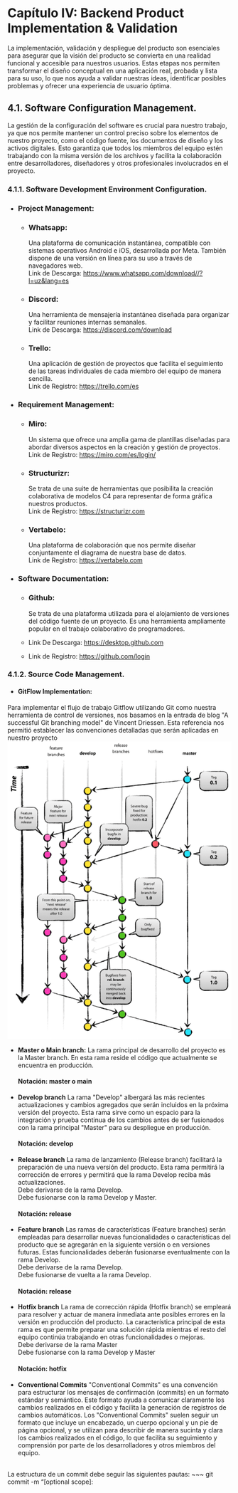 # Capítulo IV: Backend Product Implementation & Validation
La implementación, validación y despliegue del producto son esenciales para asegurar que la visión del producto se convierta en una realidad funcional y accesible para nuestros usuarios. Estas etapas nos permiten transformar el diseño conceptual en una aplicación real, probada y lista para su uso, lo que nos ayuda a validar nuestras ideas, identificar posibles problemas y ofrecer una experiencia de usuario óptima.
## 4.1. Software Configuration Management.
La gestión de la configuración del software es crucial para nuestro trabajo, ya que nos permite mantener un control preciso sobre los elementos de nuestro proyecto, como el código fuente, los documentos de diseño y los activos digitales. Esto garantiza que todos los miembros del equipo estén trabajando con la misma versión de los archivos y facilita la colaboración entre desarrolladores, diseñadores y otros profesionales involucrados en el proyecto.
### 4.1.1. Software Development Environment Configuration.
- ### Project Management:
    * ### Whatsapp:
      Una plataforma de comunicación instantánea, compatible con sistemas operativos Android e iOS, desarrollada por Meta. También dispone de una versión en línea para su uso a través de navegadores web. <br>
      Link de Descarga: https://www.whatsapp.com/download//?l=uz&lang=es
    * ### Discord:
      Una herramienta de mensajería instantánea diseñada para organizar y facilitar reuniones internas semanales. <br>
      Link de Descarga: https://discord.com/download
    * ### Trello:
      Una aplicación de gestión de proyectos que facilita el seguimiento de las tareas individuales de cada miembro del equipo de manera sencilla. <br>
      Link de Registro: https://trello.com/es

- ### Requirement Management:
    * ### Miro:
      Un sistema que ofrece una amplia gama de plantillas diseñadas para abordar diversos aspectos en la creación y gestión de proyectos. <br>
      Link de Registro: https://miro.com/es/login/
    * ### Structurizr:
      Se trata de una suite de herramientas que posibilita la creación colaborativa de modelos C4 para representar de forma gráfica nuestros productos. <br>
      Link de Registro: https://structurizr.com
    * ### Vertabelo:
      Una plataforma de colaboración que nos permite diseñar conjuntamente el diagrama de nuestra base de datos. <br>
      Link de Registro: https://vertabelo.com 
  
- ###  Software Documentation:
    * ### Github:
      Se trata de una plataforma utilizada para el alojamiento de versiones del código fuente de un proyecto. Es una herramienta ampliamente popular en el trabajo colaborativo de programadores. <br>
      
    * Link De Descarga:  https://desktop.github.com
    * Link de Registro: https://github.com/login
### 4.1.2. Source Code Management.
- #### GitFlow Implementation:
Para implementar el flujo de trabajo Gitflow utilizando Git como nuestra herramienta de control de versiones, nos basamos en la entrada de blog "A successful Git branching model" de Vincent Driessen. Esta referencia nos permitió establecer las convenciones detalladas que serán aplicadas en nuestro proyecto
<br>
![Gitflow Vincent Driessen ](assets/Gitflow_graphic.png)

- **Master o Main branch:**
  La rama principal de desarrollo del proyecto es la Master branch. En esta rama reside el código que actualmente se encuentra en producción.
  #### Notación: master o main
- **Develop branch**
La rama "Develop" albergará las más recientes actualizaciones y cambios agregados que serán incluidos en la próxima versión del proyecto. Esta rama sirve como un espacio para la integración y prueba continua de los cambios antes de ser fusionados con la rama principal "Master" para su despliegue en producción.
  #### Notación: develop

- **Release branch**
La rama de lanzamiento (Release branch) facilitará la preparación de una nueva versión del producto. Esta rama permitirá la corrección de errores y permitirá que la rama Develop reciba más actualizaciones.
<br>Debe derivarse de la rama Develop.
<br>Debe fusionarse con la rama Develop y Master.
  #### Notación: release


- **Feature branch**
Las ramas de características (Feature branches) serán empleadas para desarrollar nuevas funcionalidades o características del producto que se agregarán en la siguiente versión o en versiones futuras. Estas funcionalidades deberán fusionarse eventualmente con la rama Develop.
<br>Debe derivarse de la rama Develop.
<br>Debe fusionarse de vuelta a la rama Develop.
  #### Notación: release


- **Hotfix branch**
La rama de corrección rápida (Hotfix branch) se empleará para resolver y actuar de manera inmediata ante posibles errores en la versión en producción del producto. La característica principal de esta rama es que permite preparar una solución rápida mientras el resto del equipo continúa trabajando en otras funcionalidades o mejoras.
<br>Debe derivarse de la rama Master
<br>Debe fusionarse con la rama Develop y Master
  #### Notación: hotfix


- **Conventional Commits**
"Conventional Commits" es una convención para estructurar los mensajes de confirmación (commits) en un formato estándar y semántico. Este formato ayuda a comunicar claramente los cambios realizados en el código y facilita la generación de registros de cambios automáticos. Los "Conventional Commits" suelen seguir un formato que incluye un encabezado, un cuerpo opcional y un pie de página opcional, y se utilizan para describir de manera sucinta y clara los cambios realizados en el código, lo que facilita su seguimiento y comprensión por parte de los desarrolladores y otros miembros del equipo.
<br>
La estructura de un commit debe seguir las siguientes pautas:
~~~
git commit -m “<type>[optional scope]: <title>“ -m “<description”
~~~
**Tipos De Conventional Commits**
~~~
1. **feat**: Se usa para describir una nueva característica o funcionalidad añadida al código.
2. **fix**: Indica una corrección de errores o solución a un problema.
3. **docs**: Se emplea para cambios o mejoras en la documentación del código.
4. **style**: Describe cambios relacionados con el formato del código, como espacios en blanco, sangrías, etc., que no afectan su funcionalidad.
5. **refactor**: Se utiliza para modificaciones en el código que no corrigen errores ni añaden nuevas funcionalidades, sino que mejoran su estructura o legibilidad.
6. **test**: Indica la adición o modificación de pruebas unitarias o funcionales.
7. **chore**: Se usa para cambios en el proceso de construcción o tareas de mantenimiento que no están directamente relacionadas con el código en sí.
8. **perf**: Describe mejoras de rendimiento en el código.
~~~


### 4.1.3. Source Code Style Guide & Conventions.
- ### Java
    - #### CamelCase Naming Convention
      Esta convención sugiere nombrar variables, métodos y clases utilizando CamelCase, donde cada palabra en el identificador comienza con una letra mayúscula, excepto la primera palabra.
      ~~~ 
      int miVariable;
      void miMetodoNombre() {
          // Cuerpo del método
      }
      class MiClase {
          // Miembros de la clase
      }
      ~~~
    - #### Constants Naming Convention
      Las constantes generalmente se nombran utilizando letras mayúsculas con guiones bajos para separar palabras y distinguirlas de las variables regulares.
      ~~~ 
      final int VALOR_MAXIMO = 100;
      ~~~
    - #### Comments Convention
      Los comentarios deben utilizarse para explicar la funcionalidad del código, especialmente en secciones complejas o no intuitivas, utilizando un lenguaje claro y conciso.
      ~~~ 
      // Este método calcula la suma de dos números
      int suma(int num1, int num2) {
          return num1 + num2;
      }
      ~~~ 
    - #### Method Naming Convention
      Los nombres de los métodos deben ser descriptivos y comenzar con un verbo en minúsculas, seguido de un sustantivo (o sustantivos) que describa la acción del método.
      ~~~ 
      void calcularSuma() {
          // Cuerpo del método
      }
      ~~~
    - #### Indentation Convention
      La indentación consistente mejora la legibilidad del código. Cada nivel de anidamiento de código debe ser indentado por un número fijo de espacios o tabulaciones.
      ~~~ 
      public class MiClase {
          public static void main(String[] args) {
              if (condicion) {
                  // Bloque de código indentado
                  System.out.println("¡Hola, Mundo!");
              }
         
          }
      }
      ~~~
### 4.1.4. Software Deployment Configuration.
-  Creación SafeDrive Platform (BACKEND):
  1. Se crea un repositorio remoto en GitHub
  ![Repositorio Landing Page](assets/SecurCar-platform1.png)
  2.Agregar a participantes
  ![Repositorio Landing Page](assets/SecurCar-platform2.png)
<br><br>

## 4.2. Software Development & Implementation.
### 4.2.1. Sprint 1
El primer sprint es un hito importante en nuestro proceso de desarrollo ágil. Durante este período, nos enfocamos en la implementación de las características y funcionalidades prioritarias identificadas en la planificación inicial. Esto implica traducir los requisitos y especificaciones en código funcional, desarrollando las bases de nuestro producto de manera iterativa.
### 4.2.1.1. Sprint Planning 1.
A continuación, se presenta el resumen del Sprint Planning Meeting, que proporcionará una visión general de los temas discutidos y las decisiones tomadas durante la reunión.

*Tabla del planeamiento a profundidad del Sprint 1.*
<table>
        <tr>
            <td colspan="1">Sprint #</td>
            <td colspan="1">Sprint 1</td>
        </tr>
        <tr>
            <td colspan="2">Sprint Planning Background</td>
        </tr>
        <tr>
            <td>Date</td>
            <td>2024-09-12</td>
        </tr>
          <tr>
            <td>Time</td>
            <td>04:27 PM</td>
        </tr>
            <tr>
            <td>Location</td>
            <td>Discord</td>
        </tr>
            <tr>
            <td>Prepared by</td>
            <td>Fabrizio Sanchez</td>
        </tr>
            <tr>
            <td>Attendees (to planning meeting)</td>
            <td>Fabrizio Sanchez, Paolo Martinez, Juan Cueto, Moises Donayre</td>
            <tr>
            <td>Sprint 1 Review Summary</td>
            <td>En el desarrollo del primer sprint, logramos progresar de manera notable en el desarrollo de al menos el 30% del backend, además de una buena colaboracion en el equipo.</td>
        </tr>
            <tr>
            <td>Sprint 1 Retrospective Summary</td>
            <td>En retrospectiva del primer sprint, detectamos áreas de mejora, como la comunicación y el tiempo en que nos tomaba hacer las tareas. Por eso, nos comprometemos a seguir mejorando nuestro proceso de trabajo de manera continua.</td>
        </tr>
            <tr>
            <td colspan="2">Sprint Goal & User Stories</td>
        </tr>
              <tr>
            <td>Sprint 1 Goal</td>
            <td>Lograr un índice de cumplimiento del 100%, lo que confirmará que se han alcanzado los objetivos del primer sprint.</td>
        </tr>
              <tr>
            <td>Sprint 1 Velocity</td>
            <td>Hemos decidido establecer nuestra capacidad de entrega en 4 User Stories para este sprint</td>
        </tr>
              <tr>
            <td>Sum of Story Points</td>
            <td>El total de Story Point asignados a las User Stories que se estan incorporando a este Sprint 1 es 12</td>
        </tr>
    </table>

### 4.2.1.2. Sprint Backlog 1.
*Tabla principal del planeamiento del Sprint Backlog 1.*

<table>
        <tr>
            <td colspan="2">Sprint #</td>
            <td colspan="6">Sprint 1</td>
        </tr>
        <tr>
            <td colspan="2">User Story</td>
            <td colspan="6">Work-Item / Task</td>
        </tr>
        <tr>
            <td>Id</td>
            <td>Title</td>
            <td>Id</td>
            <td>Title</td>
            <td>Descripcion</td>
            <td>Estimation (Hours)</td>
            <td>Assigned To</td>
            <td>Status (To-do / In / Process / ToReview / Done)</td>
        </tr>
        <tr>
            <td>US16</td>
            <td>Autenticación de usuarios</td>
            <td>T01</td>
            <td>Implementación de autenticar usuarios en la aplicación</td>
            <td>Crear un endpoint en la API para registrar usuarios, validando los datos en el backend antes de añadirlos a la base de datos.</td>
            <td>2 hours</td>
            <td>Juan Cueto</td>
            <td>Done</td>
        </tr>
        <tr>
            <td>US17</td>
            <td>Crear vehiculo</td>
            <td>T02</td>
            <td>Desarrollo de endpoint para agregar un vehiculo</td>
            <td>Crear un endpoint en la API que permita agregar nuevos vehiculos a la base de datos, incluyedo la lógica de backend para validar los datos antes de incluirlo.</td>
            <td>2 hours</td>
            <td>Fabrizio Sanchez</td>
            <td>Done</td>
        </tr>
        <tr>
            <td>US18</td>
            <td>Editar vehiculo</td>
            <td>T03</td>
            <td>Desarrollo de endpoint para editar y actualizar un vehiculo</td>
            <td>Crear un endpoint en la API para editar y actualizar vehículos existentes en la base de datos, validando los datos en el backend antes de realizar la actualización.</td>
            <td>3 hours</td>
            <td>Paolo Martinez</td>
            <td>Done</td>
        </tr>
        <tr>
            <td>US19</td>
            <td>Eliminar vehiculo</td>
            <td>T04</td>
            <td>Desarrollo de un endpoint para eliminar un vehiculo</td>
            <td>Crear un endpoint en la API para eliminar vehículos específicos de la base de datos, validando los datos en el backend antes de proceder con la eliminación.</td>
            <td>2 hours</td>
            <td>Moises Donayre</td>
            <td>Done</td>
        </tr>
    </table>

### 4.2.1.3. Development Evidence for Sprint Review.
En esta sección, se describen los avances en la implementación de los productos de la solución relacionados con los Web Services, según el alcance del Sprint 1. Aquí se presentarán los commits ya implementados en el repositorio de GitHub, junto con toda la información relevante y los cambios realizados.

![Commits](assets/commits_juan.png)
![Commits](assets/commits_fabrizio.png)
![Commits](assets/commits_paolo.png)
![Commits](assets/commits_moises.png)

*Tabla de los commits realizados y relacionados con el desarrollo de todas las secciones del Sprint Backlog 1*

| Repository | Branch | Commit Id | Commit Message | Commit Message Body | Commited on (Date) |
|------------|--------|-----------|----------------|---------------------|--------------------|
| safeDrive-service | main | fb6093c | chore |  initial commit | 13/09  |
| safeDrive-service | develop | a761833 | feat | application properties and dependencies implemented. | 13/09 |
| safeDrive-service | develop | c226afb | feat | user aggregate and entity role implemented. | 13/09 |
| safeDrive-service | develop | a44fcb8 | feat | commands and queries added. | 13/09 |
| safeDrive-service | develop | 8f435b6 | feat | services and repositories implemented. | 13/09 |
| safeDrive-service | develop | d83c4b9 | feat | resources and controllers added. | 13/09 |
| safeDrive-service | develop | a1af303 | feat | jpa security, bcrypt and iam facade implemented. | 13/09 |
| safeDrive-service | develop | ad962s7 | feat | jpa auditing implemented. | 13/09 |
| safeDrive-service | develop-vehicles | 1e879ef | feat | added bounded context vehicle | 14/06 |
| safeDrive-service | develop-vehicles-update | dd957f7 | feat | add update function | 15/06 |
| safeDrive-service | develop-vehicles-update | 17f8c5d | feat | add update command | 15/06 |
| safeDrive-service | develop-vehicles-update | 67156f9 | feat | implement update command | 15/06 |
| safeDrive-service | develop-vehicles-update | 5f019cd | feat | add resources and update controller | 15/06 |
| safeDrive-service | develop-vehicles-delete | e880f91 | feat | added delete vehicle command and resource | 15/06 |
| safeDrive-service | develop-vehicles-delete | d53a36f | feat | added and implement delete vehicle | 15/06 |
| safeDrive-service | develop-vehicles-delete | eb1af41 | feat | implemented in controller | 15/06 |

### 4.2.1.4. Testing Suite Evidence for Sprint Review.

| Repository | Branch | Commit Id | Commit Message | Commit Message Body | Commited on (Date) |
|------------|--------|-----------|----------------|---------------------|--------------------|
| safeDrive-service | develop | 73c48a | feat | add test for authentication | 15/09 |
| safeDrive-service | develop-vehicles | 927643c | feat | add test for create vehicles | 15/09 |
| safeDrive-service | develop-vehicles-update | 5e84fae | feat | add test for update vehicles | 15/09 |
| safeDrive-service | develop-vehicles-delete | b654a7b | feat | add test for delete vehicles | 15/09 |

### 4.2.1.5. Execution Evidence for Sprint Review.
En esta sección, se describen los EndPoints documentados con OpenAPI mediante la herramienta Swagger para el sprint 1. Esto permite una visualización clara de los puntos de acceso de la API y sus características. Además, se adjuntan evidencias de la implementación de dichos EndPoints.

![Swagger](assets/Execution_Evidence1.png)
### 4.2.1.6. Services Documentation Evidence for Sprint Review.

| Nombre del endpoint | Acciones implementadas | Sintaxis de Llamada                                                                                                | Especificación de Parámetros                                                                                                                                                                              | Ejemplo de Llamada | Explicación del Response                                                                                                                                                                                                                                                                                                                                                                |
| ------------------- | ---------------------- | ------------------------------------------------------------------------------------------------------------------ | --------------------------------------------------------------------------------------------------------------------------------------------------------------------------------------------------------- | ------------------ | --------------------------------------------------------------------------------------------------------------------------------------------------------------------------------------------------------------------------------------------------------------------------------------------------------------------------------------------------------------------------------------- |
| Authentication      | POST                   | POST: /api/v1/authentication/sign-up, /api/v1/authentication/sign-in                                               | POST: `"username": string, "password": string, "phonenumber": string, "roles": string` , `"username": string, "password": string`                                                                         | -                  | En este caso, el endpoint "api/v1/authentication/sign-up" devuelve el body del usuario creado en formato JSON y el endpoint "api/v1/authentication/sign-in" devuelve el body del usuario autenticado junto con su token.                                                                                                                                                                |
| Roles               | GET                    | GET: /api/v1/roles                                                                                                 | -                                                                                                                                                                                                         | -                  | En este caso, el endpoint "api/v1/roles" devuelve el array de roles que existen en formato JSON.                                                                                                                                                                                                                                                                                        |
| Users               | GET                    | GET: /api/v1/users, /api/v1/users/{userId}                                                                         | GET: `"userId": int`                                                                                                                                                                                      | -                  | En este caso, el endpoint "api/v1/users" devuelve el conjunto de usuarios registrados en formato JSON y el endpoint "api/v1/users/{userId}" devuelve el body del usuario con el id ingresado.                                                                                                                                                                                           |
| Vehicle             | GET, POST, PUT, DELETE | GET: /api/v1/vehicles/{id}, POST: "/api/v1/vehicles", PUT: "/api/v1/vehicles/{id}", DELETE: "api/v1/vehicles/{id}" | GET: `"id": int`, POST: `"marca": string, "modelo": string, "color": string, "placa": string`, PUT: `"id": int, "marca": string, "modelo": string, "color": string, "placa": string`, DELETE: `"id": int` | -                  | En este caso, el endpoint "/api/v1/vehicles/{id}" devuelve el conjunto de vehículos en formato JSON, el endpoint "/api/v1/vehicles" devuelve el body del vehículo creado, el endpoint para el PUT "/api/v1/vehicles/{id}" devuelve el body del vehículo modificado y el endpoint para el DELETE "/api/v1/vehicles/{id}" devuelve un 204 si el vehículo ha sido eliminado correctamente. |

### 4.2.1.7. Software Deployment Evidence for Sprint Review.
### 4.2.1.8. Team Collaboration Insights during Sprint.
Hemos mantenido una comunicación constante a través de reuniones semanales y el uso de herramientas de comunicación como  Discord y WhatsApp. Además, hemos seguido asignando tareas y responsabilidades a cada miembro del equipo, lo que ha permitido un progreso constante y una distribución equitativa de la carga de trabajo.

Dicha comunicación ha sido clave para el éxito de nuestro proyecto, ya que nos ha permitido abordar los desafíos y obstáculos de manera efectiva y trabajar juntos para encontrar soluciones. Además, hemos seguido compartiendo ideas y conocimientos entre nosotros, lo que ha enriquecido nuestro proceso de desarrollo y nos ha permitido aprender unos de otros.

![Collaboration](assets/Collaboration_Insights1.png)

### 4.2.2. Sprint 2
El primer sprint es un hito importante en nuestro proceso de desarrollo ágil. Durante este período, nos enfocamos en la implementación de las características y funcionalidades prioritarias identificadas en la planificación inicial. Esto implica traducir los requisitos y especificaciones en código funcional, desarrollando las bases de nuestro producto de manera iterativa.
### 4.2.2.1. Sprint Planning 2.
A continuación, se presenta el resumen del Sprint Planning Meeting, que proporcionará una visión general de los temas discutidos y las decisiones tomadas durante la reunión.

*Tabla del planeamiento a profundidad del Sprint 1.*
<table>
        <tr>
            <td colspan="1">Sprint #</td>
            <td colspan="1">Sprint 2</td>
        </tr>
        <tr>
            <td colspan="2">Sprint Planning Background</td>
        </tr>
        <tr>
            <td>Date</td>
            <td>2024-09-20</td>
        </tr>
          <tr>
            <td>Time</td>
            <td>06:04 PM</td>
        </tr>
            <tr>
            <td>Location</td>
            <td>Discord</td>
        </tr>
            <tr>
            <td>Prepared by</td>
            <td>Fabrizio Sanchez</td>
        </tr>
            <tr>
            <td>Attendees (to planning meeting)</td>
            <td>Fabrizio Sanchez, Paolo Martinez, Juan Cueto, Moises Donayre</td>
            <tr>
            <td>Sprint 2 Review Summary</td>
            <td>En el desarrollo del segundo sprint, logramos completar el backend de nuestra aplicación móvil, por lo que este sprint fue todo un éxito.</td>
        </tr>
            <tr>
            <td>Sprint 2 Retrospective Summary</td>
            <td>En retrospectiva del segundo sprint, las áreas de mejora del anterior sprint fueron satisfacidas, por lo que no hubo problemas para el desarrollo.</td>
        </tr>
            <tr>
            <td colspan="2">Sprint Goal & User Stories</td>
        </tr>
              <tr>
            <td>Sprint 2 Goal</td>
            <td>Lograr un índice de cumplimiento del 100%, lo que confirmará que se han alcanzado los objetivos del segundo sprint.</td>
        </tr>
              <tr>
            <td>Sprint 2 Velocity</td>
            <td>Hemos decidido establecer nuestra capacidad de entrega en 4 User Stories para este sprint</td>
        </tr>
              <tr>
            <td>Sum of Story Points</td>
            <td>El total de Story Point asignados a las User Stories que se estan incorporando a este Sprint 2 es 21</td>
        </tr>
    </table>

### 4.2.2.2. Sprint Backlog 2.
*Tabla principal del planeamiento del Sprint Backlog 1.*

<table>
        <tr>
            <td colspan="2">Sprint #</td>
            <td colspan="6">Sprint 2</td>
        </tr>
        <tr>
            <td colspan="2">User Story</td>
            <td colspan="6">Work-Item / Task</td>
        </tr>
        <tr>
            <td>Id</td>
            <td>Title</td>
            <td>Id</td>
            <td>Title</td>
            <td>Descripcion</td>
            <td>Estimation (Hours)</td>
            <td>Assigned To</td>
            <td>Status (To-do / In / Process / ToReview / Done)</td>
        </tr>
        <tr>
            <td>US20</td>
            <td>Actualizar coordenadas de usuario</td>
            <td>T01</td>
            <td>Implementación de actualizar coordenadas de un usuario</td>
            <td>Crear un endpoint en la API actualizar las coordenadas del usuario, validando los datos en el backend antes de actualizarlo en la base de datos.</td>
            <td>2 hours</td>
            <td>Fabrizio Sanchez</td>
            <td>Done</td>
        </tr>
        <tr>
            <td>US21</td>
            <td>Actualizar coordenadas de vehiculo</td>
            <td>T02</td>
            <td>Desarrollo de endpoint para actualizar coordenadas de un vehiculo</td>
            <td>Crear un endpoint en la API que permita aactualizar las coordenadas de vehiculos a la base de datos, incluyedo la lógica de backend para validar los datos y actualizarlos antes de incluirlo.</td>
            <td>2 hours</td>
            <td>Paolo Martinez</td>
            <td>Done</td>
        </tr>
        <tr>
            <td>US22</td>
            <td>Distancia entre usuario y su vehiculo</td>
            <td>T03</td>
            <td>Desarrollo de endpoint para la distancia y el tiempo entre el usuario con su vehiculo</td>
            <td>Crear un endpoint en la API para calcular la distancia y el tiempo en el que el usuario se encuentra de su vehículo en la base de datos, validando los datos en el backend para su consulta.</td>
            <td>3 hours</td>
            <td>Juan Cueto</td>
            <td>Done</td>
        </tr>
        <tr>
            <td>US23</td>
            <td>Crear notificaciones</td>
            <td>T04</td>
            <td>Desarrollo de un endpoint para crear notificaciones</td>
            <td>Crear un endpoint en la API para crear notificaciones a cada usuario según la distancia en la que se encuentran y otros eventos, y guardarlos en la base de datos, validando los datos en el backend antes de proceder con el envío de notificaciones.</td>
            <td>2 hours</td>
            <td>Moises Donayre</td>
            <td>Done</td>
        </tr>
    </table>

### 4.2.2.3. Development Evidence for Sprint Review.
En esta sección, se describen los avances en la implementación de los productos de la solución relacionados con los Web Services, según el alcance del Sprint 2. Aquí se presentarán los commits ya implementados en el repositorio de GitHub, junto con toda la información relevante y los cambios realizados.

![Commits](assets/commits_juan.png)
![Commits](assets/commits_fabrizio.png)
![Commits](assets/commits_paolo.png)
![Commits](assets/commits_moises.png)

*Tabla de los commits realizados y relacionados con el desarrollo de todas las secciones del Sprint Backlog 2*

| Repository | Branch | Commit Id | Commit Message | Commit Message Body | Commited on (Date) |
|------------|--------|-----------|----------------|---------------------|--------------------|
| safeDrive-service | develop-vehicles | fb897c7 | feat | added connection between IAM and Vehicles | 21/09  |
| safeDrive-service | develop-tracking | 00df415 | feat | google maps api implemented, coordinates value-object and services added for user class. user controller updated. | 25/09 |
| safeDrive-service | develop-tracking | 0a29177 | feat | coordinates for vehicles added, vehicle controller updated. | 25/09 |
| safeDrive-service | develop-tracking | b14997f | feat | distance matrix implemented. | 25/09 |
| safeDrive-service | develop | 4c75a2e | merge | branch 'develop' into develop-vehicles-update | 25/09 |
| safeDrive-service | develop | 2349380 | merge | pull request #2 from Grupo1-Aplicaciones-Mobiles/develop-vehicles-update | 25/09 |
| safeDrive-service | develop-notifications | 574e312 | feat | added create notification | 26/09 |
| safeDrive-service | develop-notifications | d47ab9d | feat | added get notification by userId | 26/09 |
| safeDrive-service | develop-notifications | 677b709 | feat | implemented notification controller | 26/09 |
| safeDrive-service | develop | 25a0877 | fix | update information fixed. | 27/09 |
| safeDrive-service | develop | 823c491 | merge | branch 'develop-notifications' of https://github.com/Grupo1-Aplicaciones-Mobiles/safeDrive-service into develop | 27/09 |
| safeDrive-service | develop | 2d2ead9 | feat | merging branches. | 27/09 |
| safeDrive-service | develop | 7ef8ee3 | feat | added delete operation | 27/09 |
| safeDrive-service | develop | fa1cc67 | feat | properties implemented. | 27/09 |
| safeDrive-service | main | 69419b6 | docs | documentation for project implemented. | 27/09 |

### 4.2.2.4. Testing Suite Evidence for Sprint Review.

| Repository | Branch | Commit Id | Commit Message | Commit Message Body | Commited on (Date) |
|------------|--------|-----------|----------------|---------------------|--------------------|
| safeDrive-service | develop | 73c48a | feat | add test for authentication | 15/09 |
| safeDrive-service | develop-notifications | 927643c | feat | add test for create vehicles | 15/09 |
| safeDrive-service | develop-tracking | 5e84fae | feat | add test for update vehicles | 15/09 |

### 4.2.2.5. Execution Evidence for Sprint Review.
En esta sección, se describen los EndPoints documentados con OpenAPI mediante la herramienta Swagger para el sprint 1. Esto permite una visualización clara de los puntos de acceso de la API y sus características. Además, se adjuntan evidencias de la implementación de dichos EndPoints.

![Swagger](assets/execution-evidence2.png)
### 4.2.2.6. Services Documentation Evidence for Sprint Review.

| Nombre del endpoint | Acciones implementadas | Sintaxis de Llamada                                                                                                | Especificación de Parámetros                                                                                                                                                                              | Ejemplo de Llamada | Explicación del Response                                                                                                                                                                                                                                                                                                                                                                |
| ------------------- | ---------------------- | ------------------------------------------------------------------------------------------------------------------ | --------------------------------------------------------------------------------------------------------------------------------------------------------------------------------------------------------- | ------------------ | --------------------------------------------------------------------------------------------------------------------------------------------------------------------------------------------------------------------------------------------------------------------------------------------------------------------------------------------------------------------------------------- |
| Users      | PUT                   | PUT: /api/v1/users/coordinates                              | PUT: `"userId": int, "latitude": double, "longitude": double`                                                                         | -                  | En este caso, el endpoint "api/v1/users/coordinates" actualiza el body del usuario creado en formato JSON, para colocar las coordenadas en donde se encuentra.  |
| Vehicle             | PUT | PUT: /api/v1/vehicles/coordinates" | PUT: `"vehicleId": int, "latitude": double, "longitude": double` | -                  | En este caso, el endpoint PUT "/api/v1/vehicles/coordinates" devuelve el body del vehículo modificado añadiendo latitud y longitud para saber su ubicación en el mapa. |
| Notifications             | POST, GET | POST: /api/v1/notifications, api/v1/notifications/distance-alert, <br> GET: /api/v1/notifications/{userId} | POST: `"userId": int, "message": string`, `"userId": int, vehicleId: int` GET: `"userId": int` | -                  | En este caso, el endpoint POST "/api/v1/notifications" crea y devuelve el body de la notificacion al usuario, de igual modo "/api/v1/notifications/distance-alert" devuelve un mensaje respecto a la distancia que esta el usuario de su vehiculo estos pueden variar dependiendo si se encuentra cerca o lejos, el endpoint GET "api/v1/notifications/{userId}" devuelve todas notificaciones que fueron enviadas a tal usuario. |
| Tracking             | GET | GET: /api/v1/tracking/distance" | GET: `"userId": int, "vehicleId": int` | -                  | En este caso, el endpoint GET "/api/v1/tracking/distance" obtiene las coordenadas del usuario y su vehiculo, y calcula la distacia entre ellos y el tiempo estimado en llegar a este. |

### 4.2.2.7. Software Deployment Evidence for Sprint Review.
### 4.2.2.8. Team Collaboration Insights during Sprint.
Hemos mantenido una comunicación continua mediante reuniones semanales y el uso de herramientas como Discord y WhatsApp. También hemos seguido asignando tareas y responsabilidades entre los miembros del equipo, lo que ha facilitado un avance constante y una distribución justa del trabajo.

Esta comunicación ha sido fundamental para el éxito del proyecto, permitiéndonos enfrentar los desafíos y superar obstáculos de manera eficiente, trabajando juntos para encontrar soluciones. Además, hemos compartido ideas y conocimientos, lo que ha enriquecido nuestro proceso de desarrollo y nos ha brindado la oportunidad de aprender mutuamente.

![Collaboration](assets/Collaboration_Insights1.png)
